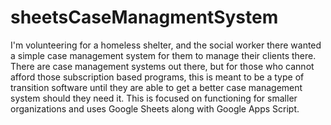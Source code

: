 # sheetsCaseManagmentSystem
I'm volunteering for a homeless shelter, and the social worker there wanted a simple case management system for them to manage their clients there. There are case management systems out there, but for those who cannot afford those subscription based programs, this is meant to be a type of transition software until they are able to get a better case management system should they need it. This is focused on functioning for smaller organizations and uses Google Sheets along with Google Apps Script.
